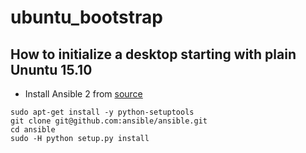 # ubuntu_bootstrap

## How to initialize a desktop starting with plain Ununtu 15.10
- Install Ansible 2 from [source](git@github.com:ansible/ansible.git)
```
sudo apt-get install -y python-setuptools
git clone git@github.com:ansible/ansible.git
cd ansible
sudo -H python setup.py install
```
